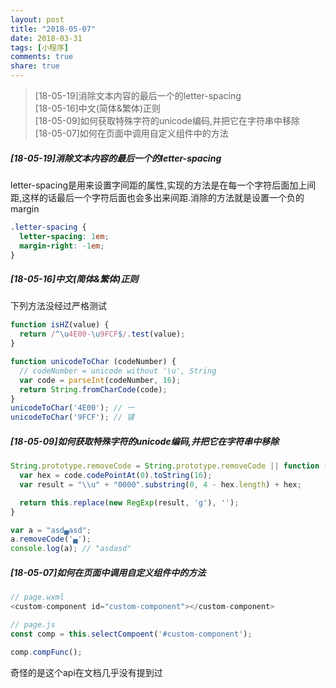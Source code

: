 ```yaml
---
layout: post
title: "2018-05-07"
date: 2018-03-31
tags: [小程序]
comments: true
share: true
---
```


> [18-05-19]消除文本内容的最后一个的letter-spacing <br>
> [18-05-16]中文(简体&繁体)正则 <br>
> [18-05-09]如何获取特殊字符的unicode编码,并把它在字符串中移除 <br>
> [18-05-07]如何在页面中调用自定义组件中的方法 <br>

##### [18-05-19]消除文本内容的最后一个的letter-spacing

letter-spacing是用来设置字间距的属性,实现的方法是在每一个字符后面加上间距,这样的话最后一个字符后面也会多出来间距.消除的方法就是设置一个负的margin

```css
.letter-spacing {
  letter-spacing: 1em;
  margin-right: -1em;
}
```

##### [18-05-16]中文(简体&繁体)正则

下列方法没经过严格测试

```js
function isHZ(value) {
  return /^\u4E00-\u9FCF$/.test(value);
}

function unicodeToChar (codeNumber) {
  // codeNumber = unicode without '\u', String
  var code = parseInt(codeNumber, 16);
  return String.fromCharCode(code);
}
unicodeToChar('4E00'); // 一
unicodeToChar('9FCF'); // 鿏
```

##### [18-05-09]如何获取特殊字符的unicode编码,并把它在字符串中移除

```js
String.prototype.removeCode = String.prototype.removeCode || function (code) {
  var hex = code.codePointAt(0).toString(16);
  var result = "\\u" + "0000".substring(0, 4 - hex.length) + hex;

  return this.replace(new RegExp(result, 'g'), '');
}

var a = "asd▄asd";
a.removeCode('▄');
console.log(a); // "asdasd"
```

##### [18-05-07]如何在页面中调用自定义组件中的方法

```js
// page.wxml
<custom-component id="custom-component"></custom-component>

// page.js
const comp = this.selectCompoent('#custom-component');

comp.compFunc();
```

奇怪的是这个api在文档几乎没有提到过
